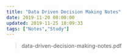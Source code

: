 ```yaml
---
title: "Data Driven Decision Making Notes"
date: 2019-11-20 08:00:00
updated: 2019-11-25 10:09:33
tags: ["Notes","Study"]
---
```


> data-driven-decision-making-notes.pdf
